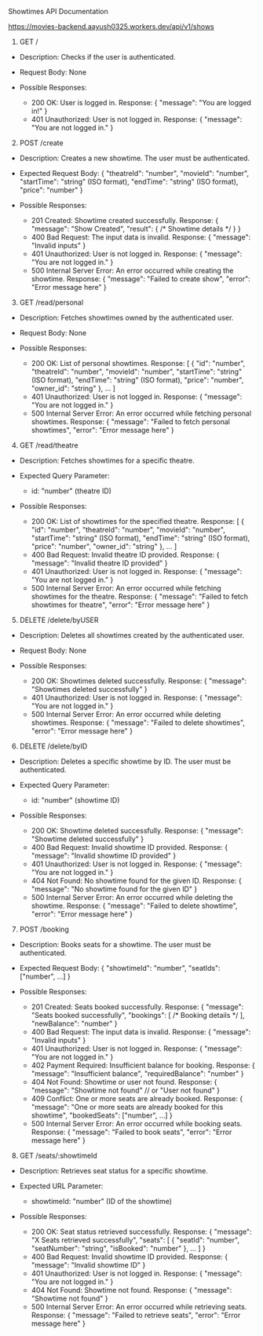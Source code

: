 Showtimes API Documentation

https://movies-backend.aayush0325.workers.dev/api/v1/shows

1. GET /

- Description: Checks if the user is authenticated.

- Request Body: None

- Possible Responses:
  - 200 OK: User is logged in.
    Response:
    {
        "message": "You are logged in!"
    }
  - 401 Unauthorized: User is not logged in.
    Response:
    {
        "message": "You are not logged in."
    }

2. POST /create

- Description: Creates a new showtime. The user must be authenticated.

- Expected Request Body:
  {
      "theatreId": "number",
      "movieId": "number",
      "startTime": "string" (ISO format),
      "endTime": "string" (ISO format),
      "price": "number"
  }

- Possible Responses:
  - 201 Created: Showtime created successfully.
    Response:
    {
        "message": "Show Created",
        "result": { /* Showtime details */ }
    }
  - 400 Bad Request: The input data is invalid.
    Response:
    {
        "message": "Invalid inputs"
    }
  - 401 Unauthorized: User is not logged in.
    Response:
    {
        "message": "You are not logged in."
    }
  - 500 Internal Server Error: An error occurred while creating the showtime.
    Response:
    {
        "message": "Failed to create show",
        "error": "Error message here"
    }

3. GET /read/personal

- Description: Fetches showtimes owned by the authenticated user.

- Request Body: None

- Possible Responses:
  - 200 OK: List of personal showtimes.
    Response:
    [
        {
            "id": "number",
            "theatreId": "number",
            "movieId": "number",
            "startTime": "string" (ISO format),
            "endTime": "string" (ISO format),
            "price": "number",
            "owner_id": "string"
        },
        ...
    ]
  - 401 Unauthorized: User is not logged in.
    Response:
    {
        "message": "You are not logged in."
    }
  - 500 Internal Server Error: An error occurred while fetching personal showtimes.
    Response:
    {
        "message": "Failed to fetch personal showtimes",
        "error": "Error message here"
    }

4. GET /read/theatre

- Description: Fetches showtimes for a specific theatre.

- Expected Query Parameter:
  - id: "number" (theatre ID)

- Possible Responses:
  - 200 OK: List of showtimes for the specified theatre.
    Response:
    [
        {
            "id": "number",
            "theatreId": "number",
            "movieId": "number",
            "startTime": "string" (ISO format),
            "endTime": "string" (ISO format),
            "price": "number",
            "owner_id": "string"
        },
        ...
    ]
  - 400 Bad Request: Invalid theatre ID provided.
    Response:
    {
        "message": "Invalid theatre ID provided"
    }
  - 401 Unauthorized: User is not logged in.
    Response:
    {
        "message": "You are not logged in."
    }
  - 500 Internal Server Error: An error occurred while fetching showtimes for the theatre.
    Response:
    {
        "message": "Failed to fetch showtimes for theatre",
        "error": "Error message here"
    }

5. DELETE /delete/byUSER

- Description: Deletes all showtimes created by the authenticated user.

- Request Body: None

- Possible Responses:
  - 200 OK: Showtimes deleted successfully.
    Response:
    {
        "message": "Showtimes deleted successfully"
    }
  - 401 Unauthorized: User is not logged in.
    Response:
    {
        "message": "You are not logged in."
    }
  - 500 Internal Server Error: An error occurred while deleting showtimes.
    Response:
    {
        "message": "Failed to delete showtimes",
        "error": "Error message here"
    }

6. DELETE /delete/byID

- Description: Deletes a specific showtime by ID. The user must be authenticated.

- Expected Query Parameter:
  - id: "number" (showtime ID)

- Possible Responses:
  - 200 OK: Showtime deleted successfully.
    Response:
    {
        "message": "Showtime deleted successfully"
    }
  - 400 Bad Request: Invalid showtime ID provided.
    Response:
    {
        "message": "Invalid showtime ID provided"
    }
  - 401 Unauthorized: User is not logged in.
    Response:
    {
        "message": "You are not logged in."
    }
  - 404 Not Found: No showtime found for the given ID.
    Response:
    {
        "message": "No showtime found for the given ID"
    }
  - 500 Internal Server Error: An error occurred while deleting the showtime.
    Response:
    {
        "message": "Failed to delete showtime",
        "error": "Error message here"
    }

7. POST /booking

- Description: Books seats for a showtime. The user must be authenticated.

- Expected Request Body:
  {
      "showtimeId": "number",
      "seatIds": ["number", ...]
  }

- Possible Responses:
  - 201 Created: Seats booked successfully.
    Response:
    {
        "message": "Seats booked successfully",
        "bookings": [ /* Booking details */ ],
        "newBalance": "number"
    }
  - 400 Bad Request: The input data is invalid.
    Response:
    {
        "message": "Invalid inputs"
    }
  - 401 Unauthorized: User is not logged in.
    Response:
    {
        "message": "You are not logged in."
    }
  - 402 Payment Required: Insufficient balance for booking.
    Response:
    {
        "message": "Insufficient balance",
        "requiredBalance": "number"
    }
  - 404 Not Found: Showtime or user not found.
    Response:
    {
        "message": "Showtime not found" // or "User not found"
    }
  - 409 Conflict: One or more seats are already booked.
    Response:
    {
        "message": "One or more seats are already booked for this showtime",
        "bookedSeats": ["number", ...]
    }
  - 500 Internal Server Error: An error occurred while booking seats.
    Response:
    {
        "message": "Failed to book seats",
        "error": "Error message here"
    }

8. GET /seats/:showtimeId

- Description: Retrieves seat status for a specific showtime.

- Expected URL Parameter:
  - showtimeId: "number" (ID of the showtime)

- Possible Responses:
  - 200 OK: Seat status retrieved successfully.
    Response:
    {
        "message": "X Seats retrieved successfully",
        "seats": [
            {
                "seatId": "number",
                "seatNumber": "string",
                "isBooked": "number"
            },
            ...
        ]
    }
  - 400 Bad Request: Invalid showtime ID provided.
    Response:
    {
        "message": "Invalid showtime ID"
    }
  - 401 Unauthorized: User is not logged in.
    Response:
    {
        "message": "You are not logged in."
    }
  - 404 Not Found: Showtime not found.
    Response:
    {
        "message": "Showtime not found"
    }
  - 500 Internal Server Error: An error occurred while retrieving seats.
    Response:
    {
        "message": "Failed to retrieve seats",
        "error": "Error message here"
    }
